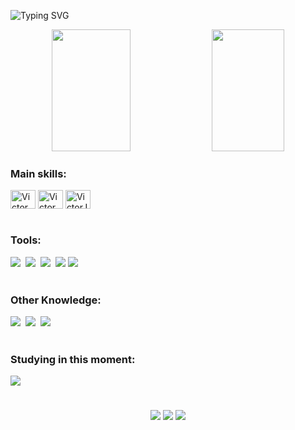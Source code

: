 ![Typing SVG](https://readme-typing-svg.herokuapp.com/?color=fd428d&size=35&center=true&vCenter=true&width=1000&lines=HELLO,+MY+NAME+is+Victor+Hugo+Moro;I'm+20+years+old;I+am+from+Franca,+SP;I+study+software+development;Be+Welcome!+:%29)

<div align="center">
    <img width="50%" height="195px" src="https://github-readme-stats.vercel.app/api?username=Victormoroo&show_icons=true&count_private=true&hide_border=true&include_all_commits=true&title_color=fd428d&icon_color=f7d747&text_color=a0f1eb&bg_color=0d1117"/> 
    <img width="48%" height="195px" src="https://github-readme-stats.vercel.app/api/top-langs/?username=Victormoroo&layout=compact&hide_border=true&langs_count=6&title_color=fd428d&text_color=a0f1eb&bg_color=0d1117"/>
</div>

### Main skills:
<div style="display: inline_block">
    <img align="center" alt="VictorHTML" height="30" width="40" src="https://cdn.jsdelivr.net/gh/devicons/devicon/icons/html5/html5-original.svg"/>
    <img align="center" alt="VictorCSS" height="30" width="40" src="https://cdn.jsdelivr.net/gh/devicons/devicon/icons/css3/css3-original.svg"/>
    <img align="center" alt="VictorJS" height="30" width="40" src="https://cdn.jsdelivr.net/gh/devicons/devicon/icons/javascript/javascript-original.svg"/>
</div><br>

### Tools:
<div>
    <img src="https://img.shields.io/badge/Visual_Studio_Code-0D1117?style=for-the-badge&logo=visual%20studio%20code&logoColor=white"/>&nbsp
    <img src="https://img.shields.io/badge/GitHub-0D1117?style=for-the-badge&logo=github&logoColor=white"/>&nbsp
    <img src="https://img.shields.io/badge/GIT-0D1117?style=for-the-badge&logo=git&logoColor=white"/>&nbsp
    <img src="https://img.shields.io/badge/Windows-0D1117?style=for-the-badge&logo=windows&logoColor=white"/>
    <img src="https://img.shields.io/badge/Microsoft_Office-0D1117?style=for-the-badge&logo=microsoft-office&logoColor=white"/>
</div><br>

### Other Knowledge:
<div>
    <img src="https://img.shields.io/badge/Microsoft_SQL_Server-0D1117?style=for-the-badge&logo=microsoft-sql-server&logoColor=white"/>&nbsp
    <img src="https://img.shields.io/badge/Bootstrap-0D1117?style=for-the-badge&logo=bootstrap&logoColor=white"/>&nbsp
    <img src="https://img.shields.io/badge/Figma-0D1117?style=for-the-badge&logo=figma&logoColor=white"/>
</div><br>

### Studying in this moment:
<div>
    <img src="https://img.shields.io/badge/JavaScript-F7DF1E?style=for-the-badge&logo=javascript&logoColor=black"/>
</div>

#

<div align="center">
    <a href="https://www.linkedin.com/in/victormoroo/" target="_blank"><img src="https://img.shields.io/badge/LinkedIn-0077B5?style=for-the-badge&logo=linkedin&logoColor=white"></a>
    <a href="https://www.instagram.com/victormoroo/" target="_blank"><img src="https://img.shields.io/badge/Instagram-E4405F?style=for-the-badge&logo=instagram&logoColor=white"></a>
    <a href="mailto:victorhugo0609@outlook.com" target="_blank"><img src="https://img.shields.io/badge/Microsoft_Outlook-0078D4?style=for-the-badge&logo=microsoft-outlook&logoColor=white"></a>
</div>
